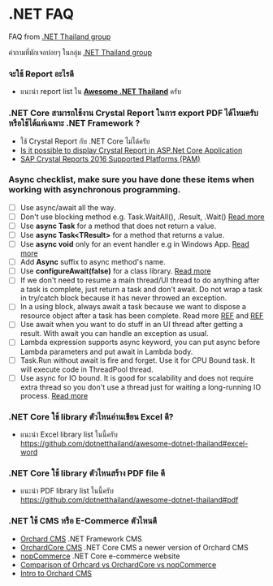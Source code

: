 # .NET FAQ 
FAQ from [.NET Thailand group](https://www.facebook.com/groups/dotnetthailand)

คำถามที่มักเจอบ่อยๆ ในกลุ่ม [.NET Thailand group](https://www.facebook.com/groups/dotnetthailand)

### จะใช้ Report อะไรดี
- แนะนำ report list ใน [**Awesome .NET Thailand**](https://github.com/dotnetthailand/awesome-dotnet-thailand#report) ครับ

### .NET Core สามารถใช้งาน Crystal Report ในการ export PDF ได้ไหมครับ หรือใช้ได้แค่เฉพาะ .NET Framework ?
- ใช้ Crystal Report กับ .NET Core ไม่ได้ครับ
- [Is it possible to display Crystal Report in ASP.Net Core Application](https://forums.asp.net/post/6236009.aspx)
- [SAP Crystal Reports 2016 Supported Platforms (PAM)](https://www.sap.com/documents/2016/04/3050374d-6a7c-0010-82c7-eda71af511fa.html)

### Async checklist, make sure you have done these items when working with asynchronous programming.
- [ ] Use async/await all the way.
- [ ] Don't use blocking method e.g. Task.WaitAll(), .Result, .Wait() [Read more](https://blog.stephencleary.com/2012/07/dont-block-on-async-code.html)
- [ ] Use **async Task** for a method that does not return a value.
- [ ] Use **async Task\<TResult\>** for a method that returns a value.
- [ ] Use **async void** only for an event handler e.g in Windows App. [Read more](https://app.pluralsight.com/guides/returning-void-from-c-async-method) 
- [ ] Add **Async** suffix to async method's name.
- [ ] Use **configureAwait(false)** for a class library. [Read more](https://app.pluralsight.com/guides/advanced-tips-using-task-run-async-wait#module-dontcontinueonthemainthreadunnecessarily)
- [ ] If we don't need to resume a main thread/UI thread to do anything after a task is complete, just return a task and don't await. 
  Do not wrap a task in try/catch block because it has never throwed an exception.
- [ ] In a using block, always await a task because we want to dispose a resource object after a task has been complete. Read more [REF](https://stackoverflow.com/a/19103343/1872200) and [REF](http://www.thebillwagner.com/blog/Item/2017-05-03-ThecuriouscaseofasyncawaitandIDisposable)
- [ ] Use await when you want to do stuff in an UI thread after getting a result. With await you can handle an exception as usual.
- [ ] Lambda expression supports async keyword, you can put async before Lambda parameters and put await in Lambda body.
- [ ] Task.Run without await is fire and forget. Use it for CPU Bound task. It will execute code in ThreadPool thread.
- [ ] Use async for IO bound. It is good for scalability and does not require extra thread so you don't use a thread just for waiting a long-running IO process. [Read more](https://app.pluralsight.com/guides/using-task-run-async-await)

### .NET Core ใช้ library ตัวไหนอ่านเขียน Excel ดี?
- แนะนำ Excel library list ในนี้ครับ https://github.com/dotnetthailand/awesome-dotnet-thailand#excel-word

### .NET Core ใช้ library ตัวไหนสร้าง PDF file ดี
- แนะนำ PDF library list ในนี้ครับ https://github.com/dotnetthailand/awesome-dotnet-thailand#pdf

### .NET ใช้ CMS หรือ E-Commerce ตัวไหนดี
- [Orchard CMS](https://github.com/OrchardCMS/Orchard) .NET Framework CMS
- [OrchardCore CMS](https://github.com/OrchardCMS/OrchardCore) .NET Core CMS a newer version of Orchard CMS
- [nopCommerce](https://github.com/nopSolutions/nopCommerce) .NET Core e-commerce website
- [Comparison of Orhcard vs OrchardCore vs nopCommerce](https://docs.google.com/document/d/1YqU-rI_UdWQD2_KjCZLA5C-lQ3Z57gGctaBKvb4GRQc/edit)
- [Intro to Orchard CMS](https://docs.google.com/document/d/1SdrQ9f33uU0CfxgEp3-6kIsL9IgTcTNy5LnXHbQHgPg/edit)
